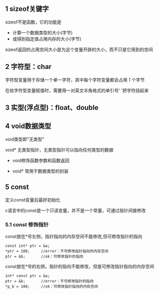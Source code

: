 ## 1 sizeof关键字

sizeof不是函数，它的功能是

- 计算一个数据类型的大小(字节)
- 或得到指定值占用内存的大小(字节)

sizeof返回的占用空间大小是为这个变量开辟的大小，而不只是它用到的空间

## 2 字符型：char

字符型变量用于存储一个单一字符，其中每个字符变量都会占用 1 个字节

在给字符型变量赋值时，需要用一对英文半角格式的单引号' '把字符括起来

## 3 实型(浮点型)：float、double

## 4 void数据类型

void类型即"无类型”

void* 无类型指针，无类型指针可以指向任何类型的数据

-  void修饰函数参数和函数返回

-  void* 常用于数据类型的封装

## 5 const

定义const变量后最好初始化

c语言中的const是一个只读变量，并不是一个常量，可通过指针间接修改

### 5.1 const 修饰指针

const放在*号左侧，指针指向的内存空间不能修改,但可修改指针的指向

```
const int* ptr = &a;
*ptr = 100;		//error：不可修改指针指向的内存空间
ptr = &b;		//ok：可修改指针的指向	
```

const放在*号的右侧，指针的指向不能修改，但是可修改指针指向的内存空间

```
int* const ptr = &a;
ptr = &b;		//error：不可修改指针的指向
*p_b = 100;		//ok：可修改指针指向的内存空间
```
